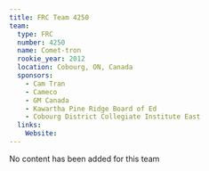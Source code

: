 ```yaml
---
title: FRC Team 4250
team:
  type: FRC
  number: 4250
  name: Comet-tron
  rookie_year: 2012
  location: Cobourg, ON, Canada
  sponsors:
    - Cam Tran
    - Cameco
    - GM Canada
    - Kawartha Pine Ridge Board of Ed
    - Cobourg District Collegiate Institute East
  links:
    Website: 
---
```

No content has been added for this team
